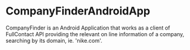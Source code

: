 # CompanyFinderAndroidApp

CompanyFinder is an Android Application that works as a client of FullContact API providing the relevant on line information 
of a company, searching by its domain, ie. 'nike.com'.
